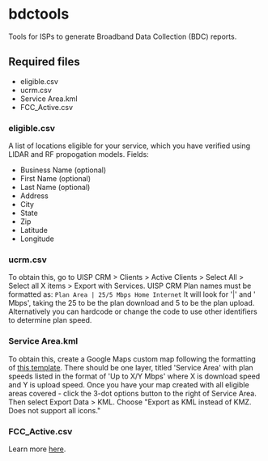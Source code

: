 # bdctools
Tools for ISPs to generate Broadband Data Collection (BDC) reports.

## Required files
- eligible.csv
- ucrm.csv
- Service Area.kml
- FCC_Active.csv

### eligible.csv
A list of locations eligible for your service, which you have verified using LIDAR and RF propogation models. Fields:
- Business Name (optional)
- First Name (optional)
- Last Name (optional)
- Address
- City
- State
- Zip
- Latitude
- Longitude

### ucrm.csv
To obtain this, go to UISP CRM > Clients > Active Clients > Select All > Select all X items > Export with Services. UISP CRM Plan names must be formatted as:
```Plan Area | 25/5 Mbps Home Internet```
It will look for '|' and ' Mbps', taking the 25 to be the plan download and 5 to be the plan upload. Alternatively you can hardcode or change the code to use other identifiers to determine plan speed.

### Service Area.kml
To obtain this, create a Google Maps custom map following the formatting of [this template](https://www.google.com/maps/d/u/0/edit?mid=1-468H_snEfzXTjrnuyBU2OQs0Odaf8E&usp=sharing). There should be one layer, titled 'Service Area' with plan speeds listed in the format of 'Up to X/Y Mbps' where X is download speed and Y is upload speed. Once you have your map created with all eligible areas covered - click the 3-dot options button to the right of Service Area. Then select Export Data > KML. Choose "Export as KML instead of KMZ. Does not support all icons."

### FCC_Active.csv
Learn more [here](https://help.bdc.fcc.gov/hc/en-us/articles/5377509232283-How-Fixed-Broadband-Service-Providers-Can-Access-the-Location-Fabric).
